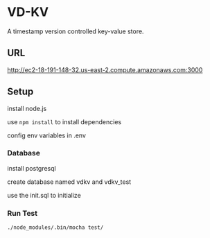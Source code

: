 # VD-KV

A timestamp version controlled key-value store.

## URL

http://ec2-18-191-148-32.us-east-2.compute.amazonaws.com:3000

## Setup

install node.js

use `npm install` to install dependencies 

config env variables in .env

### Database

install postgresql

create database named vdkv and vdkv_test

use the init.sql to initialize

### Run Test

`./node_modules/.bin/mocha test/`


